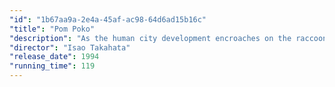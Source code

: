 ```yaml
---
"id": "1b67aa9a-2e4a-45af-ac98-64d6ad15b16c"
"title": "Pom Poko"
"description": "As the human city development encroaches on the raccoon population's forest and meadow habitat, the raccoons find themselves faced with the very real possibility of extinction. In response, the raccoons engage in a desperate struggle to stop the construction and preserve their home."
"director": "Isao Takahata"
"release_date": 1994
"running_time": 119
---
```


